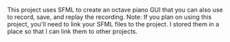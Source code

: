 This project uses SFML to create an octave piano GUI that you can also use to record, save, and replay the recording.
Note: If you plan on using this project, you'll need to link your SFML files to the project. I stored them in a place so that I can link them to other projects.
